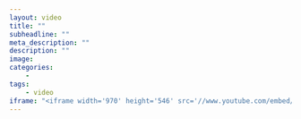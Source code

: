 ```yaml
---
layout: video
title: ""
subheadline: ""
meta_description: ""
description: ""
image:
categories:
    - 
tags:
    - video
iframe: "<iframe width='970' height='546' src='//www.youtube.com/embed/WoHxoz_0ykI' frameborder='0' allowfullscreen></iframe>"
---
```

